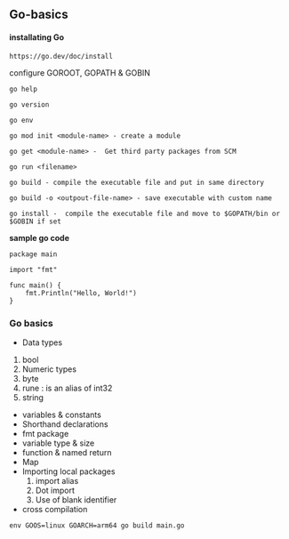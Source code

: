 ## Go-basics



#### installating Go

```
https://go.dev/doc/install
```
configure GOROOT, GOPATH & GOBIN


```
go help

go version

go env

go mod init <module-name> - create a module

go get <module-name> -  Get third party packages from SCM

go run <filename>

go build - compile the executable file and put in same directory

go build -o <outpout-file-name> - save executable with custom name

go install -  compile the executable file and move to $GOPATH/bin or $GOBIN if set

```
**sample go code**


```
package main

import "fmt"

func main() {
    fmt.Println("Hello, World!")
}

```

### Go basics

- Data types
1. bool
2. Numeric types
3. byte
4. rune : is an alias of int32
5. string

- variables & constants
- Shorthand declarations
- fmt package 
- variable type & size
- function & named return 
- Map
- Importing local packages
    1. import alias
    2. Dot import
    3. Use of blank identifier
- cross compilation

```
env GOOS=linux GOARCH=arm64 go build main.go

```
